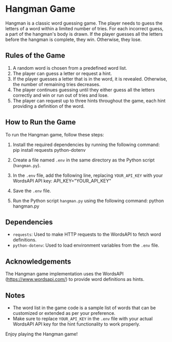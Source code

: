 # Hangman Game

Hangman is a classic word guessing game. The player needs to guess the letters of a word within a limited number of tries. For each incorrect guess, a part of the hangman's body is drawn. If the player guesses all the letters before the hangman is complete, they win. Otherwise, they lose.

## Rules of the Game

1. A random word is chosen from a predefined word list.
2. The player can guess a letter or request a hint.
3. If the player guesses a letter that is in the word, it is revealed. Otherwise, the number of remaining tries decreases.
4. The player continues guessing until they either guess all the letters correctly and win or run out of tries and lose.
5. The player can request up to three hints throughout the game, each hint providing a definition of the word.

## How to Run the Game

To run the Hangman game, follow these steps:

1. Install the required dependencies by running the following command:
pip install requests python-dotenv

2. Create a file named `.env` in the same directory as the Python script (`hangman.py`).

3. In the `.env` file, add the following line, replacing `YOUR_API_KEY` with your WordsAPI API key:
API_KEY="YOUR_API_KEY"

4. Save the `.env` file.

5. Run the Python script `hangman.py` using the following command:
python hangman.py


## Dependencies

- `requests`: Used to make HTTP requests to the WordsAPI to fetch word definitions.
- `python-dotenv`: Used to load environment variables from the `.env` file.

## Acknowledgements

The Hangman game implementation uses the WordsAPI (https://www.wordsapi.com/) to provide word definitions as hints.

## Notes

- The word list in the game code is a sample list of words that can be customized or extended as per your preference.
- Make sure to replace `YOUR_API_KEY` in the `.env` file with your actual WordsAPI API key for the hint functionality to work properly.

Enjoy playing the Hangman game!
